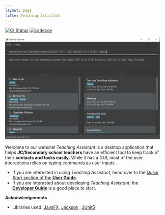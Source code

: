 ```yaml
---
layout: page
title: Teaching Assistant
---
```


[![CI Status](https://github.com/AY2021S2-CS2103T-W13-4/tp/workflows/Java%20CI/badge.svg)](https://github.com/AY2021S2-CS2103T-W13-4/tp/actions)
[![codecov](https://codecov.io/gh/AY2021S2-CS2103T-W13-4/tp/branch/master/graph/badge.svg)](https://codecov.io/gh/AY2021S2-CS2103T-W13-4/tp)

![Ui](images/Ui.png)

Welcome to our website! _Teaching Assistant_ is a desktop application that helps **JC/Secondary school teachers** have an efficient tool to keep
track of their **contacts and tasks easily.** While it has a GUI, most of the user interactions relies on typing commands as user inputs.

* If you are interested in using _Teaching Assistant_, head over to the [_Quick Start_ section of the **User
  Guide**](UserGuide.html#quick-start).
* If you are interested about developing _Teaching Assistant_, the [**Developer Guide**](DeveloperGuide.html) is a good place to
  start.

**Acknowledgements**

* Libraries used: [JavaFX](https://openjfx.io/), [Jackson](https://github.com/FasterXML/jackson)
  , [JUnit5](https://github.com/junit-team/junit5)
